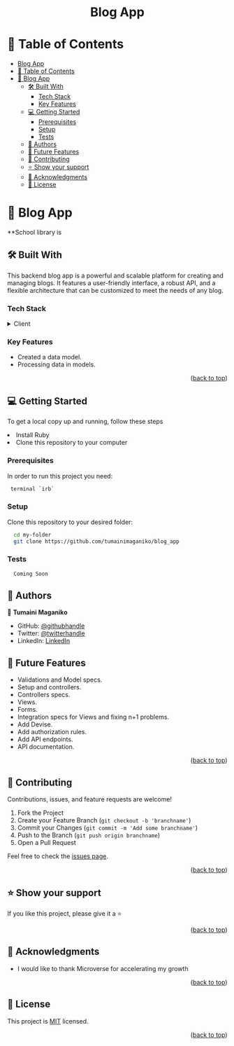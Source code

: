 <div align="center">

  # Blog App

</div>

<!-- TABLE OF CONTENTS -->

# 📗 Table of Contents

- [Blog App](#blog-app)
- [📗 Table of Contents](#-table-of-contents)
- [📖 Blog App ](#-blog-app-)
  - [🛠 Built With ](#-built-with-)
    - [Tech Stack ](#tech-stack-)
    - [Key Features ](#key-features-)
  - [💻 Getting Started ](#-getting-started-)
    - [Prerequisites](#prerequisites)
    - [Setup](#setup)
    - [Tests](#tests)
  - [👥 Authors ](#-authors-)
  - [🔭 Future Features ](#-future-features-)
  - [🤝 Contributing ](#-contributing-)
  - [⭐️ Show your support ](#️-show-your-support-)
  - [🙏 Acknowledgments ](#-acknowledgments-)
  - [📝 License ](#-license-)

<!-- PROJECT DESCRIPTION -->

# 📖 Blog App <a name="about-project"></a>

**School library is

## 🛠 Built With <a name="built-with"></a>
This backend blog app is a powerful and scalable platform for creating and managing blogs. It features a user-friendly interface, a robust API, and a flexible architecture that can be customized to meet the needs of any blog.
### Tech Stack <a name="tech-stack"></a>

<details>
  <summary>Client</summary>
  <ul>
    <li><a href="https://www.ruby-lang.org/en/">Ruby</a></li>
  </ul>
</details>

<!-- Features -->

### Key Features <a name="key-features"></a>

- Created a data model.
-  Processing data in models.

<p align="right">(<a href="#readme-top">back to top</a>)</p>

<!-- GETTING STARTED -->

## 💻 Getting Started <a name="getting-started"></a>


To get a local copy up and running, follow these steps

<li>Install Ruby</li>
<li>Clone this repository to your computer</li>

### Prerequisites

In order to run this project you need:


```sh
 terminal `irb`
```

### Setup

Clone this repository to your desired folder:


```sh
  cd my-folder
  git clone https://github.com/tumainimaganiko/blog_app
```

### Tests

```sh
  Coming Soon
```

<!-- AUTHOR -->

## 👥 Authors <a name="authors"></a>

👤 **Tumaini Maganiko**

- GitHub: [@githubhandle](https://github.com/tumainimaganiko)
- Twitter: [@twitterhandle](https://twitter.com/Chief2maini)
- LinkedIn: [LinkedIn](https://www.linkedin.com/in/tumainimaganiko/)

<!-- FUTURE FEATURES -->

## 🔭 Future Features <a name="future-features"></a>

 -  Validations and Model specs.
 -  Setup and controllers.
 -  Controllers specs.
 -  Views.
 -  Forms.
 -  Integration specs for Views and fixing n+1 problems.
 -  Add Devise.
 -  Add authorization rules.
 -  Add API endpoints.
 -  API documentation.

<p align="right">(<a href="#readme-top">back to top</a>)</p>

<!-- CONTRIBUTING -->

## 🤝 Contributing <a name="contributing"></a>

Contributions, issues, and feature requests are welcome!
1. Fork the Project
2. Create your Feature Branch (`git checkout -b 'branchname'`)
3. Commit your Changes (`git commit -m 'Add some branchname'`)
4. Push to the Branch (`git push origin branchname`)
5. Open a Pull Request


Feel free to check the [issues page](https://github.com/tumainimaganiko/blog_app/issues).

<p align="right">(<a href="#readme-top">back to top</a>)</p>

<!-- SUPPORT -->

## ⭐️ Show your support <a name="support"></a>

If you like this project, please give it a ⭐️

<p align="right">(<a href="#readme-top">back to top</a>)</p>

<!-- ACKNOWLEDGEMENTS -->

## 🙏 Acknowledgments <a name="acknowledgements"></a>

- I would like to thank Microverse for accelerating my growth

<p align="right">(<a href="#readme-top">back to top</a>)</p>


<!-- LICENSE -->

## 📝 License <a name="license"></a>

This project is [MIT](./LICENSE) licensed.


<p align="right">(<a href="#readme-top">back to top</a>)</p>
